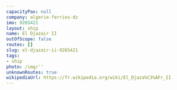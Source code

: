 ```yaml
---
capacityPax: null
company: algerie-ferries-dz
imo: 9265421
layout: ship
name: El Djazair II
outOfScope: false
routes: []
slug: el-djazair-ii-9265421
tags:
- ship
photo: /img/''
unknownRoutes: true
wikipediaUrl: https://fr.wikipedia.org/wiki/El_Djaza%C3%AFr_II
---
```

